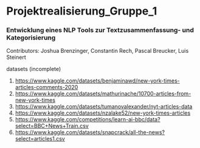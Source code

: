# Projektrealisierung_Gruppe_1
### Entwicklung eines NLP Tools zur Textzusammenfassung- und Kategorisierung

Contributors: Joshua Brenzinger, Constantin Rech, Pascal Breucker, Luis Steinert

datasets (incomplete)
1. https://www.kaggle.com/datasets/benjaminawd/new-york-times-articles-comments-2020
2. https://www.kaggle.com/datasets/mathurinache/10700-articles-from-new-york-times
3. https://www.kaggle.com/datasets/tumanovalexander/nyt-articles-data
4. https://www.kaggle.com/datasets/nzalake52/new-york-times-articles
5. https://www.kaggle.com/competitions/learn-ai-bbc/data?select=BBC+News+Train.csv
6. https://www.kaggle.com/datasets/snapcrack/all-the-news?select=articles1.csv
